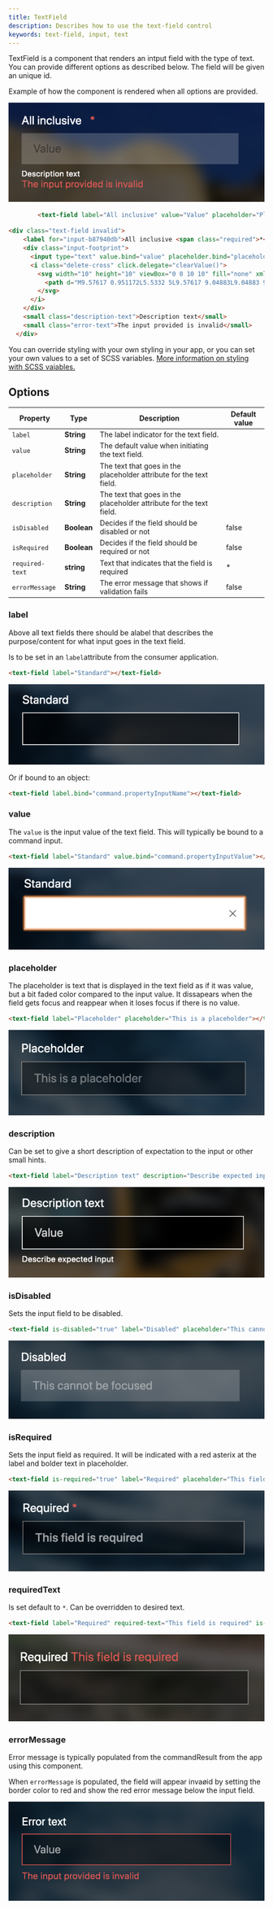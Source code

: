 ```yaml
---
title: TextField
description: Describes how to use the text-field control
keywords: text-field, input, text
---
```


TextField is a component that renders an intput field with the type of text. You can provide different options as described below. The field will be given an unique id.

Example of how the component is rendered when all options are provided.

![All Inclusive](./all_inclusive.png)

```html
        <text-field label="All inclusive" value="Value" placeholder="Placeholder text" description="Description text" is-disabled="true" is-required="Required" reuired-text="Field is required" error-message="The input provided is invalid"></text-field>
```

```html
<div class="text-field invalid">
    <label for="input-b87940db">All inclusive <span class="required">*</span></label>
    <div class="input-footprint">
      <input type="text" value.bind="value" placeholder.bind="placeholder" disabled.bind="isDisabled" required.bind="isRequired" name="input-b87940db" id="input-b87940db"  placeholder="Placeholder text" disabled="" required="">
      <i class="delete-cross" click.delegate="clearValue()">
        <svg width="10" height="10" viewBox="0 0 10 10" fill="none" xmlns="http://www.w3.org/2000/svg">
          <path d="M9.57617 0.951172L5.5332 5L9.57617 9.04883L9.04883 9.57617L5 5.5332L0.951172 9.57617L0.423828 9.04883L4.4668 5L0.423828 0.951172L0.951172 0.423828L5 4.4668L9.04883 0.423828L9.57617 0.951172Z" fill="black" fill-opacity="0.8"></path>
        </svg>
      </i>
    </div>
    <small class="description-text">Description text</small>
    <small class="error-text">The input provided is invalid</small>
  </div>
```

You can override styling with your own styling in your app, or you can set your own values to a set of SCSS variables. [More information on styling with SCSS vaiables.](styling)

## Options

| Property        | Type        | Description                                                         | Default value |
| --------------- | ----------- | ------------------------------------------------------------------- | ------------- |
| `label`         | **String**  | The label indicator for the text field.                             |               |
| `value`         | **String**  | The default value when initiating the text field.                   |               |
| `placeholder`   | **String**  | The text that goes in the placeholder attribute for the text field. |               |
| `description`   | **String**  | The text that goes in the placeholder attribute for the text field. |               |
| `isDisabled`    | **Boolean** | Decides if the field should be disabled or not                      | false         |
| `isRequired`    | **Boolean** | Decides if the field should be required or not                      | false         |
| `required-text` | **string**  | Text that indicates that the field is required                      | \*            |
| `errorMessage`  | **String**  | The error message that shows if validation fails                    | false         |

### label

Above all text fields there should be alabel that describes the purpose/content for what input goes in the text field.

Is to be set in an `label`attribute from the consumer application.

```html
<text-field label="Standard"></text-field>
```

![Label](./Label.png)

Or if bound to an object:

```html
<text-field label.bind="command.propertyInputName"></text-field>
```

### value

The `value` is the input value of the text field. This will typically be bound to a command input.

```html
<text-field label="Standard" value.bind="command.propertyInputValue"></text-field>
```

![text-field with focus](./Focus.png)

### placeholder

The placeholder is text that is displayed in the text field as if it was value, but a bit faded color compared to the input value. It dissapears when the field gets focus and reappear when it loses focus if there is no value.

```html
<text-field label="Placeholder" placeholder="This is a placeholder"></text-field>
```

![Placeholder](./Placeholder.png)

### description

Can be set to give a short description of expectation to the input or other small hints.

```html
<text-field label="Description text" description="Describe expected input"></text-field>
```

![Description](./description.png)

### isDisabled

Sets the input field to be disabled.

```html
<text-field is-disabled="true" label="Disabled" placeholder="This cannot be focused"></text-field>
```

![Disabled](./Disabled.png)

### isRequired

Sets the input field as required. It will be indicated with a red asterix at the label and bolder text in placeholder.

```html
<text-field is-required="true" label="Required" placeholder="This field is required"></text-field>
```

![Required](./Required.png)

### requiredText

Is set default to `*`. Can be overridden to desired text.

```html
<text-field label="Required" required-text="This field is required" is-required="true"></text-field>
```

![Required text](./required_text.png)

### errorMessage

Error message is typically populated from the commandResult from the app using this component.

When `errorMessage` is populated, the field will appear invaøid by setting the border color to red and show the red error message below the input field.

![Error message](./error_text.png)
